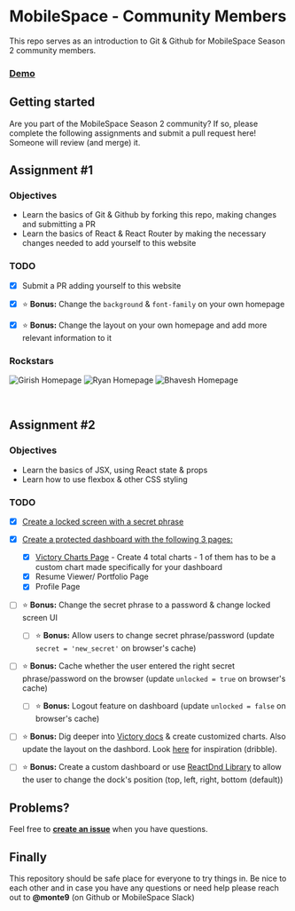# MobileSpace - Community Members

This repo serves as an introduction to Git & Github for MobileSpace Season 2 community members.

### [Demo](https://mobilespace-members.netlify.com/)

## Getting started

Are you part of the MobileSpace Season 2 community? If so, please complete the following assignments and submit a pull request here!
Someone will review (and merge) it.

## Assignment #1

### Objectives

- Learn the basics of Git & Github by forking this repo, making changes and submitting a PR
- Learn the basics of React & React Router by making the necessary changes needed to add yourself to this website

### TODO

- [x] Submit a PR adding yourself to this website

- [x] :star: **Bonus:** Change the `background` & `font-family` on your own homepage

- [x] :star: **Bonus:** Change the layout on your own homepage and add more relevant information to it

### Rockstars

![Girish Homepage](./screenshots/girish-homepage.gif)
![Ryan Homepage](./screenshots/ryan-homepage.gif)
![Bhavesh Homepage](./screenshots/bhavesh-homepage.gif)

<br />

## Assignment #2

### Objectives

- Learn the basics of JSX, using React state & props
- Learn how to use flexbox & other CSS styling

### TODO

- [x] [Create a locked screen with a secret phrase](https://i.redd.it/qes864onsgc01.png)

- [x] [Create a protected dashboard with the following 3 pages:](https://dribbble.com/tags/dashboard_ui)
  - [x] [Victory Charts Page](http://formidable.com/open-source/victory/) - Create 4 total charts - 1 of them has to be a custom chart made specifically for your dashboard
  - [x] Resume Viewer/ Portfolio Page
  - [x] Profile Page

- [ ] :star: **Bonus:** Change the secret phrase to a password & change locked screen UI
  - [ ] :star: **Bonus:** Allow users to change secret phrase/password (update `secret = 'new_secret'` on browser's cache)

- [ ] :star: **Bonus:** Cache whether the user entered the right secret phrase/password on the browser (update `unlocked = true` on browser's cache)
  - [ ] :star: **Bonus:** Logout feature on dashboard (update `unlocked = false` on browser's cache)

- [ ] :star: **Bonus:** Dig deeper into [Victory docs](http://formidable.com/open-source/victory/docs/) & create customized charts. Also update the layout on the dashbord. Look [here](https://dribbble.com/tags/dashboard_ui) for inspiration (dribble).

- [ ] :star: **Bonus:** Create a custom dashboard or use [ReactDnd Library](https://github.com/react-dnd/react-dnd) to allow the user to change the dock's position (top, left, right, bottom (default))

## Problems?

Feel free to [**create an issue**](https://github.com/mobilespace/community-members/issues/new) when you have questions.

## Finally

This repository should be safe place for everyone to try things in. Be nice to each other and in case you have any questions or need help please reach out to **@monte9** (on Github or MobileSpace Slack)
